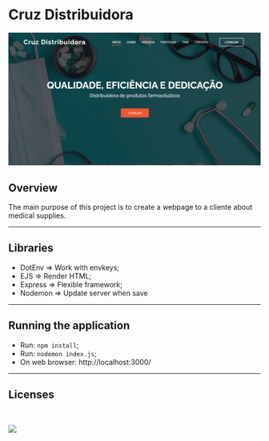 # Cruz Distribuidora

<p>
    <img src="public/assets/img/wallpaper.png">
</p>

## Overview
The main purpose of this project is to create a webpage to a cliente about medical supplies.

<hr>

## Libraries 

- DotEnv => Work with envkeys;
- EJS => Render HTML;
- Express => Flexible framework;
- Nodemon => Update server when save

<hr>

## Running the application

- Run: `npm install`;
- Run: `nodemon index.js`;
- On web browser: http://localhost:3000/

<hr>

## Licenses
<br>
<p>
    <img src="https://img.shields.io/badge/Bootstrap-563D7C?style=for-the-badge&logo=bootstrap&logoColor=white">
</p>
